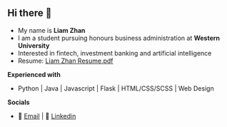 ## Hi there 👋

- My name is **Liam Zhan**
- I am a student pursuing honours business administration at **Western University**
- Interested in fintech, investment banking and artificial intelligence
- Resume: [Liam Zhan Resume.pdf](https://github.com/user-attachments/files/16102483/liamzhanresume.pdf)

  
**Experienced with**
- Python | Java | Javascript | Flask | HTML/CSS/SCSS | Web Design

**Socials**
- 📧 [Email](lzha87@uwo.ca) | 💼 [Linkedin](https://www.linkedin.com/in/liamzhan/)
